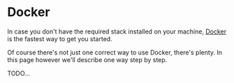 # Docker

In case you don't have the required stack installed on your machine, [Docker](https://docker.com/) is the fastest way to get you started. 

Of course there's not just one correct way to use Docker, there's plenty. In this page however we'll describe one way step by step.

TODO... 

<!-- ## Image

First, pull the jesse image:
```
docker pull sullyfischer/jesse-ai:python38
```

Now let's 
```
# run it for the first time
docker run -it --name jesse sullyfischer/jesse-ai:python38 /bin/bash
# to reattach to created container 
docker restart jesse && docker exec -it jesse bash
# start Redis and PostgreSQL
sudo service postgresql start && sudo service redis-server start
``` -->